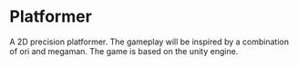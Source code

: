 # Platformer
A 2D precision platformer. The gameplay will be inspired by a combination of ori and megaman. The game is based on the unity engine.

